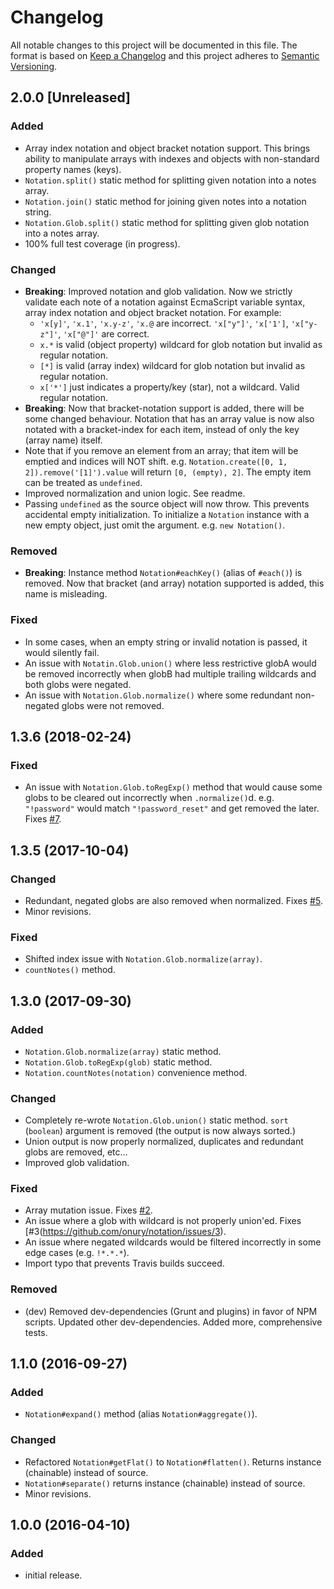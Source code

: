 # Changelog

All notable changes to this project will be documented in this file. The format is based on [Keep a Changelog](http://keepachangelog.com/en/1.0.0/) and this project adheres to [Semantic Versioning](http://semver.org).

## 2.0.0 [Unreleased]

### Added
- Array index notation and object bracket notation support. This brings ability to manipulate arrays with indexes and objects with non-standard property names (keys).
- `Notation.split()` static method for splitting given notation into a notes array.
- `Notation.join()` static method for joining given notes into a notation string.
- `Notation.Glob.split()` static method for splitting given glob notation into a notes array.
- 100% full test coverage (in progress).

### Changed
- **Breaking**: Improved notation and glob validation. Now we strictly validate each note of a notation against EcmaScript variable syntax, array index notation and object bracket notation. For example:
    - `'x[y]'`, `'x.1'`, `'x.y-z'`, `'x.@` are incorrect. `'x["y"]'`, `'x['1']`, `'x["y-z"]'`, `'x["@"]'` are correct. 
    - `x.*` is valid (object property) wildcard for glob notation but invalid as regular notation. 
    - `[*]` is valid (array index) wildcard for glob notation but invalid as regular notation.
    - `x['*']` just indicates a property/key (star), not a wildcard. Valid regular notation.
- **Breaking**: Now that bracket-notation support is added, there will be some changed behaviour. Notation that has an array value is now also notated with a bracket-index for each item, instead of only the key (array name) itself.
- Note that if you remove an element from an array; that item will be emptied and indices will NOT shift. e.g. `Notation.create([0, 1, 2]).remove('[1]').value` will return `[0, (empty), 2]`. The empty item can be treated as `undefined`.
- Improved normalization and union logic. See readme.
- Passing `undefined` as the source object will now throw. This prevents accidental empty initialization. To initialize a `Notation` instance with a new empty object, just omit the argument. e.g. `new Notation()`.

### Removed
- **Breaking**: Instance method `Notation#eachKey()` (alias of `#each()`) is removed. Now that bracket (and array) notation supported is added, this name is misleading.

### Fixed
- In some cases, when an empty string or invalid notation is passed, it would silently fail.
- An issue with `Notatin.Glob.union()` where less restrictive globA would be removed incorrectly when globB had multiple trailing wildcards and both globs were negated.
- An issue with `Notation.Glob.normalize()` where some redundant non-negated globs were not removed.

## 1.3.6 (2018-02-24)  

### Fixed
- An issue with `Notation.Glob.toRegExp()` method that would cause some globs to be cleared out incorrectly when `.normalize()`d. e.g. `"!password"` would match `"!password_reset"` and get removed the later. Fixes [#7](https://github.com/onury/notation/issues/7).

## 1.3.5 (2017-10-04)  

### Changed
- Redundant, negated globs are also removed when normalized. Fixes [#5](https://github.com/onury/notation/issues/5).
- Minor revisions.

### Fixed
- Shifted index issue with `Notation.Glob.normalize(array)`.
- `countNotes()` method.

## 1.3.0 (2017-09-30)  

### Added
- `Notation.Glob.normalize(array)` static method.
- `Notation.Glob.toRegExp(glob)` static method.
- `Notation.countNotes(notation)` convenience method.

### Changed
- Completely re-wrote `Notation.Glob.union()` static method. `sort` (`boolean`) argument is removed (the output is now always sorted.)
- Union output is now properly normalized, duplicates and redundant globs are removed, etc...
- Improved glob validation.

### Fixed
- Array mutation issue. Fixes [#2](https://github.com/onury/notation/issues/2).
- An issue where a glob with wildcard is not properly union'ed. Fixes [#3(https://github.com/onury/notation/issues/3). 
- An issue where negated wildcards would be filtered incorrectly in some edge cases (e.g. `!*.*.*`).
- Import typo that prevents Travis builds succeed.

### Removed
- (dev) Removed dev-dependencies (Grunt and plugins) in favor of NPM scripts. Updated other dev-dependencies. Added more, comprehensive tests.

## 1.1.0 (2016-09-27)  

### Added
- `Notation#expand()` method (alias `Notation#aggregate()`).

### Changed
- Refactored `Notation#getFlat()` to `Notation#flatten()`. Returns instance (chainable) instead of source.
- `Notation#separate()` returns instance (chainable) instead of source.
- Minor revisions.

## 1.0.0 (2016-04-10)  

### Added
- initial release.
